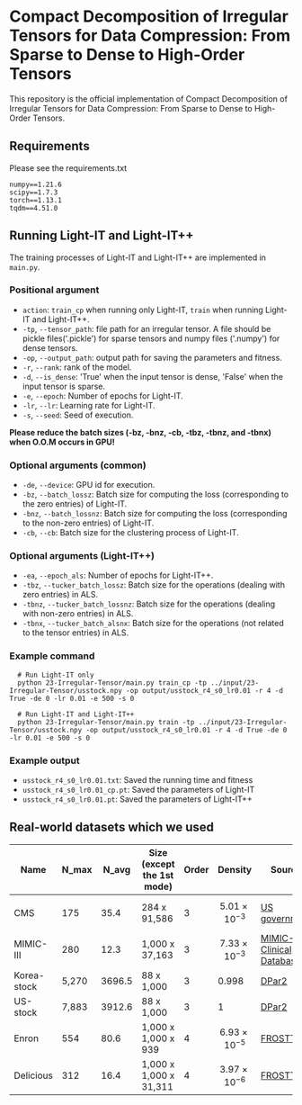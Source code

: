 # Compact Decomposition of Irregular Tensors for Data Compression: From Sparse to Dense to High-Order Tensors

This repository is the official implementation of Compact Decomposition of Irregular Tensors for Data Compression: From Sparse to Dense to High-Order Tensors.

## Requirements
Please see the requirements.txt
```
numpy==1.21.6
scipy==1.7.3
torch==1.13.1
tqdm==4.51.0
```

## Running Light-IT and Light-IT++
The training processes of Light-IT and Light-IT++ are implemented in ```main.py```.
### Positional argument
* `action`: `train_cp` when running only Light-IT, `train` when running Light-IT and Light-IT++.
* `-tp`, `--tensor_path`:  file path for an irregular tensor. A file should be pickle files('.pickle') for sparse tensors and numpy files ('.numpy') for dense tensors.
* `-op`, `--output_path`: output path for saving the parameters and fitness.
* `-r`, `--rank`: rank of the model.
* `-d`, `--is_dense`: 'True' when the input tensor is dense, 'False' when the input tensor is sparse.
* `-e`, `--epoch`: Number of epochs for Light-IT.
* `-lr`, `--lr`: Learning rate for Light-IT.
* `-s`, `--seed`: Seed of execution.

**Please reduce the batch sizes (-bz, -bnz, -cb, -tbz, -tbnz, and -tbnx) when O.O.M occurs in GPU!**
### Optional arguments (common)
* `-de`, `--device`: GPU id for execution.
* `-bz`, `--batch_lossz`: Batch size for computing the loss (corresponding to the zero entries) of Light-IT.
* `-bnz`, `--batch_lossnz`: Batch size for computing the loss (corresponding to the non-zero entries) of Light-IT.
* `-cb`, `--cb`: Batch size for the clustering process of Light-IT.

### Optional arguments (Light-IT++)
* `-ea`, `--epoch_als`: Number of epochs for Light-IT++.
* `-tbz`, `--tucker_batch_lossz`: Batch size for the operations (dealing with zero entries) in ALS.
* `-tbnz`, `--tucker_batch_lossnz`: Batch size for the operations (dealing with non-zero entries) in ALS.
* `-tbnx`, `--tucker_batch_alsnx`: Batch size for the operations (not related to the tensor entries) in ALS.

### Example command 
```
  # Run Light-IT only
  python 23-Irregular-Tensor/main.py train_cp -tp ../input/23-Irregular-Tensor/usstock.npy -op output/usstock_r4_s0_lr0.01 -r 4 -d True -de 0 -lr 0.01 -e 500 -s 0

  # Run Light-IT and Light-IT++
  python 23-Irregular-Tensor/main.py train -tp ../input/23-Irregular-Tensor/usstock.npy -op output/usstock_r4_s0_lr0.01 -r 4 -d True -de 0 -lr 0.01 -e 500 -s 0 
```

### Example output
* `usstock_r4_s0_lr0.01.txt`: Saved the running time and fitness
* `usstock_r4_s0_lr0.01_cp.pt`: Saved the parameters of Light-IT
* `usstock_r4_s0_lr0.01.pt`: Saved the parameters of Light-IT++


## Real-world datasets which we used
|Name|N_max|N_avg|Size (except the 1st mode)|Order|Density|Source|Download Link|
|-|-|-|-|-|-|-|-|
|CMS|175|35.4|284 x 91,586|3|$$5.01 \times 10^{-3}$$|[US government](https://www.cms.gov/data-research/statistics-trends-and-reports/medicare-claims-synthetic-public-use-files/cms-2008-2010-data-entrepreneurs-synthetic-public-use-file-de-synpuf)|[Link](https://www.dropbox.com/scl/fi/v08po2cqscefhd4gxa0qa/cms.pickle?rlkey=a0dk7mval7s3n1cetpuotjwge&dl=0)| 
|MIMIC-III|280|12.3|1,000 x 37,163|3|$$7.33 \times 10^{-3}$$|[MIMIC-III Clinical Database](https://physionet.org/content/mimiciii/1.4/)|[Link](https://www.dropbox.com/scl/fi/m306thilnzdbv9m76dgvk/mimic3.pickle?rlkey=em9mbyh81sqzp3dnhdave8ry9&dl=0)|
|Korea-stock|5,270|3696.5|88 x 1,000|3|0.998|[DPar2](https://datalab.snu.ac.kr/dpar2/)|[Link](https://www.dropbox.com/scl/fi/kvnhu9pst84230cb86qmg/kstock.npy?rlkey=nmk7v3n4s2gztrbizxdjxk2oo&dl=0)|
|US-stock|7,883|3912.6|88 x 1,000|3|1|[DPar2](https://datalab.snu.ac.kr/dpar2/)|[Link](https://www.dropbox.com/scl/fi/opmlfm2u7808hwhrjxzi4/usstock.npy?rlkey=jm61ntlcj0o78cupvwkyg5z96&dl=0)|
|Enron|554|80.6|1,000 x 1,000 x 939|4|$$6.93 \times 10^{-5}$$|[FROSTT](https://frostt.io/tensors/enron/)|[Link](https://www.dropbox.com/scl/fi/v3und62rvn90c37yeknr8/enron.pickle?rlkey=4i6derahcvl3xfl0mdiadv4pj&dl=0)|
|Delicious|312|16.4|1,000 x 1,000 x 31,311|4|$$3.97 \times 10^{-6}$$|[FROSTT](https://frostt.io/tensors/delicious/)|[Link](https://www.dropbox.com/scl/fi/9krclnckqh09qp0fmtun2/delicious.pickle?rlkey=t4t87oqqexclqoun69n5lsdek&dl=0)|
